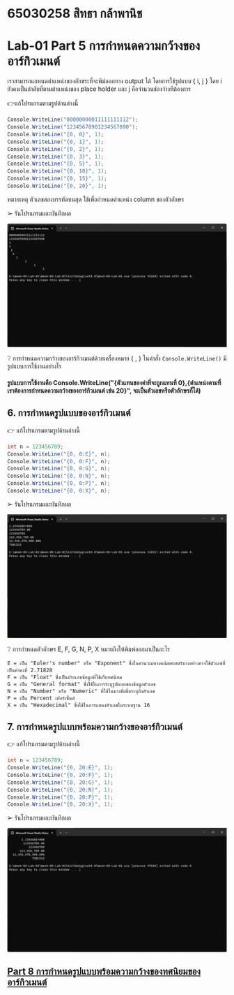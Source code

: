 # 65030258 สิทธา กล้าพานิช
# Lab-01 Part 5 การกำหนดความกว้างของอาร์กิวเมนต์

เราสามารถแกหนดตำแหน่งของอักขระที่จะพิม์ออกทาง output ได้ โดยการใช้รูปแบบ { i, j }
โดย i ยังคงเป็นลำดับที่ตามตำแหน่งของ place holder และ j คือจำนวนช่องว่างทีต้องการ

👉แก้โปรแกรมตามรูปด้านล่างนี้

```csharp
Console.WriteLine("00000000011111111112");
Console.WriteLine("12345678901234567890");
Console.WriteLine("{0, 0}", 1);
Console.WriteLine("{0, 1}", 1);
Console.WriteLine("{0, 2}", 1);
Console.WriteLine("{0, 3}", 1);
Console.WriteLine("{0, 5}", 1);
Console.WriteLine("{0, 10}", 1);
Console.WriteLine("{0, 15}", 1);
Console.WriteLine("{0, 20}", 1);
```

หมายเหตุ ตัวเลขสองบรรทัดบนสุด ใช้เพื่อกำหนดตำแหน่ง column ของตัวอักษร

➢ รันโปรแกรมและบันทึกผล

![](./LAB_Images/5.png)
 
❔ การกำหนดความกว้างของอาร์กิวเมนต์ด้วยเครื่องหมาย { , } ในคำสั่ง ``Console.WriteLine()`` มีรูปแบบการใช้งานอย่างไร

#### รูปแบบการใช้งานคือ Console.WriteLine("{ตัวแทนของค่าที่จะถูกแทนที่ 0},{ตำแหน่งตามที่เราต้องการกำหนดความกว้างของอาร์กิวเมนต์ เช่น 20}", จะเป็นตัวเลขหรือตัวอักษรก็ได้)

## 6. การกำหนดรูปแบบของอาร์กิวเมนต์

👉 แก้โปรแกรมตามรูปด้านล่างนี้

```csharp
int n = 123456789;
Console.WriteLine("{0, 0:E}", n);
Console.WriteLine("{0, 0:F}", n);
Console.WriteLine("{0, 0:G}", n);
Console.WriteLine("{0, 0:N}", n);
Console.WriteLine("{0, 0:P}", n);
Console.WriteLine("{0, 0:X}", n);
```

➢ รันโปรแกรมและบันทึกผล

![](./LAB_Images/6.png)

❔  การกำหนดตัวอักษร E, F, G, N, P, X หมายถึงให้พิมพ์ออกมาเป็นอะไร
```
E = เป็น "Euler's number" หรือ "Exponent" ซึ่งในคำนวณทางคณิตศาสตร์บางอย่างอาจใช้ตัวเลขที่เป็นค่าคงที่ 2.71828
F = เป็น "Float" ซึ่งเป็นประเภทข้อมูลที่ใช้เก็บทศนิยม
G = เป็น "General format" ซึ่งใช้ในการระบุรูปแบบของข้อมูลตัวเลข
N = เป็น "Number" หรือ "Numeric" ที่ใช้ในบางที่เพื่อระบุถึงตัวเลข
P = เป็น Percent เปอร์เซ็นต์
X = เป็น "Hexadecimal" ซึ่งใช้ในการแสดงตัวเลขในระบบฐาน 16
```
## 7. การกำหนดรูปแบบพร้อมความกว้างของอาร์กิวเมนต์

👉 แก้โปรแกรมตามรูปด้านล่างนี้

```csharp
int n = 123456789;
Console.WriteLine("{0, 20:E}", 1);
Console.WriteLine("{0, 20:F}", 1);
Console.WriteLine("{0, 20:G}", 1);
Console.WriteLine("{0, 20:N}", 1);
Console.WriteLine("{0, 20:P}", 1);
Console.WriteLine("{0, 20:X}", 1);
```

➢   รันโปรแกรมและบันทึกผล

![](./LAB_Images/7.png)
 
## [Part 8  การกำหนดรูปแบบพร้อมความกว้างของทศนิยมของอาร์กิวเมนต์](./Lab-01-part-8.md)
